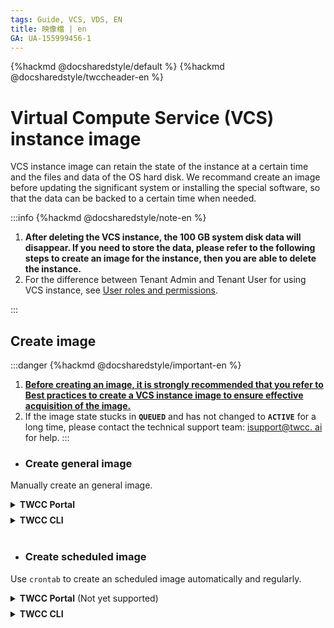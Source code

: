 ```yaml
---
tags: Guide, VCS, VDS, EN
title: 映像檔 | en
GA: UA-155999456-1
---
```



{%hackmd @docsharedstyle/default %}
{%hackmd @docsharedstyle/twccheader-en %}

# Virtual Compute Service (VCS) instance image

VCS instance image can retain the state of the instance at a certain time and the files and data of the OS hard disk. We recommand create an image before updating the significant system or installing the special software, so that the data can be backed to a certain time when needed.


:::info
{%hackmd @docsharedstyle/note-en %}
1. **After deleting the VCS instance, the 100 GB system disk data will disappear. If you need to store the data, please refer to the following steps to create an image for the instance, then you are able to delete the instance.**
2. For the difference between Tenant Admin and Tenant User for using VCS instance, see [<ins>User roles and permissions</ins>](https://man.twcc.ai/@twccdocs/role-main-en/https%3A%2F%2Fman.twcc.ai%2F%40twccdocs%2Frole-compute-en#虛擬運算服務).

:::

## Create image

:::danger
{%hackmd @docsharedstyle/important-en %}
1. <ins>**Before creating an image, it is strongly recommended that you refer to [Best practices to create a VCS instance image](https://man.twcc.ai/@twccdocs/guide-vcs-snapshot-best-practice-en) to ensure effective acquisition of the image.**</ins>
2. If the image state stucks in **`QUEUED`** and has not changed to **`ACTIVE`** for a long time, please contact the technical support team: <a href="mailto:isupport@twcc.ai">isupport@twcc. ai</a> for help.
:::

- ### Create general image

Manually create an general image.

<!-- 1 start -->

<details class="docspoiler">

<summary><b>TWCC Portal</b></summary>

<br>

* Enter **VCS Instance Management** page, click on the instance you want to create an image, then enter **VCS Instance Details** page of the instance, and click **IMAGE**.

![](https://cos.twcc.ai/SYS-MANUAL/uploads/upload_aa7e469fc5ca28b153ae22a313bac609.png)


* Read the information in the window, and enter a name and description of the image, then click **OK**.
* It takes several minutes to create the image. After the **Processing...** prompt disappears, you can continue with other tasks.

![](https://cos.twcc.ai/SYS-MANUAL/uploads/upload_c0f4f30a623a73a6d79aab23b48b8e8f.png)


* The page jumps to VCS Instance Image Management page, then wait for the image state to enter from **`QUEUED`**> **`SAVING`**> to **`ACTIVE`**, then you are able to use.

![](https://cos.twcc.ai/SYS-MANUAL/uploads/upload_51de05652cece2cc339d62644cdffa64.png)



</details>

<!-- Space -->

<div style="height:8px"></div>

<!-- 2. start -->

<details class="docspoiler">

<summary><b>TWCC CLI</b></summary>

<br>

### Command

```bash
$ twccli mk vcs -s    # Instance ID  
                -snap # Create image
```

:::info
{%hackmd @twccdocs/cli-parameter-note-en %}
:::

### Example

- Create an image for the VCS instance with ID **`918628`** 
```bash
$ twccli mk vcs -s 918628 -snap
```

</details>

<br>

- ### Create scheduled image

Use `crontab` to create an scheduled image automatically and regularly.


<!-- 1 start -->

<details class="docspoiler">

<summary><b>TWCC Portal</b> (Not yet supported) </summary>

<br>


</details>

<!-- Space -->

<div style="height:8px"></div>

<!-- 2. start -->

<details class="docspoiler">

<summary><b>TWCC CLI</b></summary>

<br>

- Use `crontab -e` to set, for more related functions, see [<ins>CronHowTo</ins>](https://help.ubuntu.com/community/CronHowto).
![](https://i.imgur.com/1zRke01.png)

- assign a time for snapshot work, here is an example == midnight 01:01==.
![](https://i.imgur.com/WWwg1ZJ.png)


</details>

<br>
